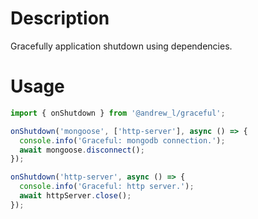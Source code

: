 # Description

Gracefully application shutdown using dependencies.

# Usage

```js
import { onShutdown } from '@andrew_l/graceful';

onShutdown('mongoose', ['http-server'], async () => {
  console.info('Graceful: mongodb connection.');
  await mongoose.disconnect();
});

onShutdown('http-server', async () => {
  console.info('Graceful: http server.');
  await httpServer.close();
});
```
